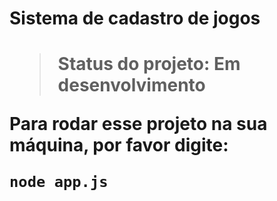 <h1>Sistema de cadastro de jogos<h1>

>Status do projeto: Em desenvolvimento

Para rodar esse projeto na sua máquina, por favor digite:

```
node app.js

```
